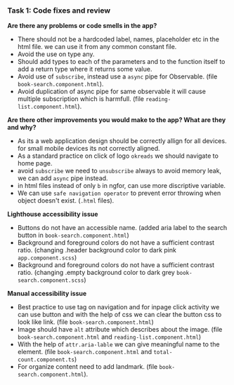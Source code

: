 ### Task 1: Code fixes and review

**Are there any problems or code smells in the app?**

* There should not be a hardcoded label, names, placeholder etc in the html file. we can use it from any common constant file. 
* Avoid the use on type any. 
* Should add types to each of the parameters and to the function itself to add a return type where it returns some value. 
* Avoid use of `subscribe`, instead use a `async` pipe for Observable. (file `book-search.component.html`).
* Avoid duplication of async pipe for same observable it will cause multiple subscription which is harmfull. (file `reading-list.component.html`).


**Are there other improvements you would make to the app? What are they and why?**

* As its a web application design should be correctly allign for all devices. for small mobile devices its not correctly aligned.
* As a standard practice on click of logo `okreads` we should navigate to home page.
* avoid `subscribe` we need to `unsubscribe` always to avoid memory leak, we can add `async` pipe instead. 
* in html files instead of only `b` in ngfor, can use more discriptive variable. 
* We can use `safe navigation operator` to prevent error throwing when object doesn't exist. (`.html` files).


**Lighthouse accessibility issue**

* Buttons do not have an accessible name. (added aria label to the search button in `book-search.component.html`)
* Background and foreground colors do not have a sufficient contrast ratio. (changing .header background color to dark pink `app.component.scss`)
* Background and foreground colors do not have a sufficient contrast ratio. (changing .empty background color to dark grey `book-search.component.scss`)


**Manual accessibility issue**

* Best practice to use <a> tag on navigation and for inpage click activity we can use button and with the help of css we can clear the button css to look like link. (file `book-search.component.html`)
* Image should have `alt` attribute which describes about the image. (file `book-search.component.html` and `reading-list.component.html`)
* With the help of `attr.aria-lable` we can give meaningful name to the element. (file `book-search.component.html` and `total-count.component.ts`)
* For organize content need to add landmark. (file `book-search.component.html`).


